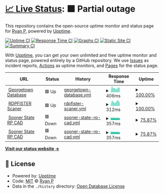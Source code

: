 # [📈 Live Status](https://status.rdpfister.com): <!--live status--> **🟧 Partial outage**

This repository contains the open-source uptime monitor and status page for [Ryan P](https://status.rdpfister.com), powered by [Upptime](https://github.com/upptime/upptime).

[![Uptime CI](https://github.com/mifd670/rdpfisteruptime/workflows/Uptime%20CI/badge.svg)](https://github.com/mifd670/rdpfisteruptime/actions?query=workflow%3A%22Uptime+CI%22)
[![Response Time CI](https://github.com/mifd670/rdpfisteruptime/workflows/Response%20Time%20CI/badge.svg)](https://github.com/mifd670/rdpfisteruptime/actions?query=workflow%3A%22Response+Time+CI%22)
[![Graphs CI](https://github.com/mifd670/rdpfisteruptime/workflows/Graphs%20CI/badge.svg)](https://github.com/mifd670/rdpfisteruptime/actions?query=workflow%3A%22Graphs+CI%22)
[![Static Site CI](https://github.com/mifd670/rdpfisteruptime/workflows/Static%20Site%20CI/badge.svg)](https://github.com/mifd670/rdpfisteruptime/actions?query=workflow%3A%22Static+Site+CI%22)
[![Summary CI](https://github.com/mifd670/rdpfisteruptime/workflows/Summary%20CI/badge.svg)](https://github.com/mifd670/rdpfisteruptime/actions?query=workflow%3A%22Summary+CI%22)

With [Upptime](https://upptime.js.org), you can get your own unlimited and free uptime monitor and status page, powered entirely by a GitHub repository. We use [Issues](https://github.com/mifd670/rdpfisteruptime/issues) as incident reports, [Actions](https://github.com/mifd670/rdpfisteruptime/actions) as uptime monitors, and [Pages](https://status.rdpfister.com) for the status page.

<!--start: status pages-->
<!-- This summary is generated by Upptime (https://github.com/upptime/upptime) -->
<!-- Do not edit this manually, your changes will be overwritten -->
<!-- prettier-ignore -->
| URL | Status | History | Response Time | Uptime |
| --- | ------ | ------- | ------------- | ------ |
| <img alt="" src="https://icons.duckduckgo.com/ip3/database.playgeorge.town.ico" height="13"> [Georgetown Database](https://database.playgeorge.town) | 🟩 Up | [georgetown-database.yml](https://github.com/MIFD670/rdpfisteruptime/commits/HEAD/history/georgetown-database.yml) | <details><summary><img alt="Response time graph" src="./graphs/georgetown-database/response-time-week.png" height="20"> 406ms</summary><br><a href="https://status.rdpfister.com/history/georgetown-database"><img alt="Response time 494" src="https://img.shields.io/endpoint?url=https%3A%2F%2Fraw.githubusercontent.com%2FMIFD670%2Frdpfisteruptime%2FHEAD%2Fapi%2Fgeorgetown-database%2Fresponse-time.json"></a><br><a href="https://status.rdpfister.com/history/georgetown-database"><img alt="24-hour response time 355" src="https://img.shields.io/endpoint?url=https%3A%2F%2Fraw.githubusercontent.com%2FMIFD670%2Frdpfisteruptime%2FHEAD%2Fapi%2Fgeorgetown-database%2Fresponse-time-day.json"></a><br><a href="https://status.rdpfister.com/history/georgetown-database"><img alt="7-day response time 406" src="https://img.shields.io/endpoint?url=https%3A%2F%2Fraw.githubusercontent.com%2FMIFD670%2Frdpfisteruptime%2FHEAD%2Fapi%2Fgeorgetown-database%2Fresponse-time-week.json"></a><br><a href="https://status.rdpfister.com/history/georgetown-database"><img alt="30-day response time 494" src="https://img.shields.io/endpoint?url=https%3A%2F%2Fraw.githubusercontent.com%2FMIFD670%2Frdpfisteruptime%2FHEAD%2Fapi%2Fgeorgetown-database%2Fresponse-time-month.json"></a><br><a href="https://status.rdpfister.com/history/georgetown-database"><img alt="1-year response time 494" src="https://img.shields.io/endpoint?url=https%3A%2F%2Fraw.githubusercontent.com%2FMIFD670%2Frdpfisteruptime%2FHEAD%2Fapi%2Fgeorgetown-database%2Fresponse-time-year.json"></a></details> | <details><summary><a href="https://status.rdpfister.com/history/georgetown-database">100.00%</a></summary><a href="https://status.rdpfister.com/history/georgetown-database"><img alt="All-time uptime 96.08%" src="https://img.shields.io/endpoint?url=https%3A%2F%2Fraw.githubusercontent.com%2FMIFD670%2Frdpfisteruptime%2FHEAD%2Fapi%2Fgeorgetown-database%2Fuptime.json"></a><br><a href="https://status.rdpfister.com/history/georgetown-database"><img alt="24-hour uptime 100.00%" src="https://img.shields.io/endpoint?url=https%3A%2F%2Fraw.githubusercontent.com%2FMIFD670%2Frdpfisteruptime%2FHEAD%2Fapi%2Fgeorgetown-database%2Fuptime-day.json"></a><br><a href="https://status.rdpfister.com/history/georgetown-database"><img alt="7-day uptime 100.00%" src="https://img.shields.io/endpoint?url=https%3A%2F%2Fraw.githubusercontent.com%2FMIFD670%2Frdpfisteruptime%2FHEAD%2Fapi%2Fgeorgetown-database%2Fuptime-week.json"></a><br><a href="https://status.rdpfister.com/history/georgetown-database"><img alt="30-day uptime 96.08%" src="https://img.shields.io/endpoint?url=https%3A%2F%2Fraw.githubusercontent.com%2FMIFD670%2Frdpfisteruptime%2FHEAD%2Fapi%2Fgeorgetown-database%2Fuptime-month.json"></a><br><a href="https://status.rdpfister.com/history/georgetown-database"><img alt="1-year uptime 96.08%" src="https://img.shields.io/endpoint?url=https%3A%2F%2Fraw.githubusercontent.com%2FMIFD670%2Frdpfisteruptime%2FHEAD%2Fapi%2Fgeorgetown-database%2Fuptime-year.json"></a></details>
| <img alt="" src="https://icons.duckduckgo.com/ip3/feed.rdpfister.com.ico" height="13"> [RDPFISTER Scaner](https://feed.rdpfister.com) | 🟩 Up | [rdpfister-scaner.yml](https://github.com/MIFD670/rdpfisteruptime/commits/HEAD/history/rdpfister-scaner.yml) | <details><summary><img alt="Response time graph" src="./graphs/rdpfister-scaner/response-time-week.png" height="20"> 312ms</summary><br><a href="https://status.rdpfister.com/history/rdpfister-scaner"><img alt="Response time 294" src="https://img.shields.io/endpoint?url=https%3A%2F%2Fraw.githubusercontent.com%2FMIFD670%2Frdpfisteruptime%2FHEAD%2Fapi%2Frdpfister-scaner%2Fresponse-time.json"></a><br><a href="https://status.rdpfister.com/history/rdpfister-scaner"><img alt="24-hour response time 247" src="https://img.shields.io/endpoint?url=https%3A%2F%2Fraw.githubusercontent.com%2FMIFD670%2Frdpfisteruptime%2FHEAD%2Fapi%2Frdpfister-scaner%2Fresponse-time-day.json"></a><br><a href="https://status.rdpfister.com/history/rdpfister-scaner"><img alt="7-day response time 312" src="https://img.shields.io/endpoint?url=https%3A%2F%2Fraw.githubusercontent.com%2FMIFD670%2Frdpfisteruptime%2FHEAD%2Fapi%2Frdpfister-scaner%2Fresponse-time-week.json"></a><br><a href="https://status.rdpfister.com/history/rdpfister-scaner"><img alt="30-day response time 294" src="https://img.shields.io/endpoint?url=https%3A%2F%2Fraw.githubusercontent.com%2FMIFD670%2Frdpfisteruptime%2FHEAD%2Fapi%2Frdpfister-scaner%2Fresponse-time-month.json"></a><br><a href="https://status.rdpfister.com/history/rdpfister-scaner"><img alt="1-year response time 294" src="https://img.shields.io/endpoint?url=https%3A%2F%2Fraw.githubusercontent.com%2FMIFD670%2Frdpfisteruptime%2FHEAD%2Fapi%2Frdpfister-scaner%2Fresponse-time-year.json"></a></details> | <details><summary><a href="https://status.rdpfister.com/history/rdpfister-scaner">100.00%</a></summary><a href="https://status.rdpfister.com/history/rdpfister-scaner"><img alt="All-time uptime 100.00%" src="https://img.shields.io/endpoint?url=https%3A%2F%2Fraw.githubusercontent.com%2FMIFD670%2Frdpfisteruptime%2FHEAD%2Fapi%2Frdpfister-scaner%2Fuptime.json"></a><br><a href="https://status.rdpfister.com/history/rdpfister-scaner"><img alt="24-hour uptime 100.00%" src="https://img.shields.io/endpoint?url=https%3A%2F%2Fraw.githubusercontent.com%2FMIFD670%2Frdpfisteruptime%2FHEAD%2Fapi%2Frdpfister-scaner%2Fuptime-day.json"></a><br><a href="https://status.rdpfister.com/history/rdpfister-scaner"><img alt="7-day uptime 100.00%" src="https://img.shields.io/endpoint?url=https%3A%2F%2Fraw.githubusercontent.com%2FMIFD670%2Frdpfisteruptime%2FHEAD%2Fapi%2Frdpfister-scaner%2Fuptime-week.json"></a><br><a href="https://status.rdpfister.com/history/rdpfister-scaner"><img alt="30-day uptime 100.00%" src="https://img.shields.io/endpoint?url=https%3A%2F%2Fraw.githubusercontent.com%2FMIFD670%2Frdpfisteruptime%2FHEAD%2Fapi%2Frdpfister-scaner%2Fuptime-month.json"></a><br><a href="https://status.rdpfister.com/history/rdpfister-scaner"><img alt="1-year uptime 100.00%" src="https://img.shields.io/endpoint?url=https%3A%2F%2Fraw.githubusercontent.com%2FMIFD670%2Frdpfisteruptime%2FHEAD%2Fapi%2Frdpfister-scaner%2Fuptime-year.json"></a></details>
| <img alt="" src="https://icons.duckduckgo.com/ip3/cad.soonerstaterp.com.ico" height="13"> [Sooner State RP CAD](https://cad.soonerstaterp.com) | 🟥 Down | [sooner-state-rp-cad.yml](https://github.com/MIFD670/rdpfisteruptime/commits/HEAD/history/sooner-state-rp-cad.yml) | <details><summary><img alt="Response time graph" src="./graphs/sooner-state-rp-cad/response-time-week.png" height="20"> 357ms</summary><br><a href="https://status.rdpfister.com/history/sooner-state-rp-cad"><img alt="Response time 383" src="https://img.shields.io/endpoint?url=https%3A%2F%2Fraw.githubusercontent.com%2FMIFD670%2Frdpfisteruptime%2FHEAD%2Fapi%2Fsooner-state-rp-cad%2Fresponse-time.json"></a><br><a href="https://status.rdpfister.com/history/sooner-state-rp-cad"><img alt="24-hour response time 352" src="https://img.shields.io/endpoint?url=https%3A%2F%2Fraw.githubusercontent.com%2FMIFD670%2Frdpfisteruptime%2FHEAD%2Fapi%2Fsooner-state-rp-cad%2Fresponse-time-day.json"></a><br><a href="https://status.rdpfister.com/history/sooner-state-rp-cad"><img alt="7-day response time 357" src="https://img.shields.io/endpoint?url=https%3A%2F%2Fraw.githubusercontent.com%2FMIFD670%2Frdpfisteruptime%2FHEAD%2Fapi%2Fsooner-state-rp-cad%2Fresponse-time-week.json"></a><br><a href="https://status.rdpfister.com/history/sooner-state-rp-cad"><img alt="30-day response time 383" src="https://img.shields.io/endpoint?url=https%3A%2F%2Fraw.githubusercontent.com%2FMIFD670%2Frdpfisteruptime%2FHEAD%2Fapi%2Fsooner-state-rp-cad%2Fresponse-time-month.json"></a><br><a href="https://status.rdpfister.com/history/sooner-state-rp-cad"><img alt="1-year response time 383" src="https://img.shields.io/endpoint?url=https%3A%2F%2Fraw.githubusercontent.com%2FMIFD670%2Frdpfisteruptime%2FHEAD%2Fapi%2Fsooner-state-rp-cad%2Fresponse-time-year.json"></a></details> | <details><summary><a href="https://status.rdpfister.com/history/sooner-state-rp-cad">75.87%</a></summary><a href="https://status.rdpfister.com/history/sooner-state-rp-cad"><img alt="All-time uptime 92.50%" src="https://img.shields.io/endpoint?url=https%3A%2F%2Fraw.githubusercontent.com%2FMIFD670%2Frdpfisteruptime%2FHEAD%2Fapi%2Fsooner-state-rp-cad%2Fuptime.json"></a><br><a href="https://status.rdpfister.com/history/sooner-state-rp-cad"><img alt="24-hour uptime 75.94%" src="https://img.shields.io/endpoint?url=https%3A%2F%2Fraw.githubusercontent.com%2FMIFD670%2Frdpfisteruptime%2FHEAD%2Fapi%2Fsooner-state-rp-cad%2Fuptime-day.json"></a><br><a href="https://status.rdpfister.com/history/sooner-state-rp-cad"><img alt="7-day uptime 75.87%" src="https://img.shields.io/endpoint?url=https%3A%2F%2Fraw.githubusercontent.com%2FMIFD670%2Frdpfisteruptime%2FHEAD%2Fapi%2Fsooner-state-rp-cad%2Fuptime-week.json"></a><br><a href="https://status.rdpfister.com/history/sooner-state-rp-cad"><img alt="30-day uptime 92.50%" src="https://img.shields.io/endpoint?url=https%3A%2F%2Fraw.githubusercontent.com%2FMIFD670%2Frdpfisteruptime%2FHEAD%2Fapi%2Fsooner-state-rp-cad%2Fuptime-month.json"></a><br><a href="https://status.rdpfister.com/history/sooner-state-rp-cad"><img alt="1-year uptime 92.50%" src="https://img.shields.io/endpoint?url=https%3A%2F%2Fraw.githubusercontent.com%2FMIFD670%2Frdpfisteruptime%2FHEAD%2Fapi%2Fsooner-state-rp-cad%2Fuptime-year.json"></a></details>
| <img alt="" src="https://icons.duckduckgo.com/ip3/database.playgeorge.town.ico" height="13"> [Sooner State RP CAD](https://database.playgeorge.town) | 🟥 Down | [sooner-state-rp-cad.yml](https://github.com/MIFD670/rdpfisteruptime/commits/HEAD/history/sooner-state-rp-cad.yml) | <details><summary><img alt="Response time graph" src="./graphs/sooner-state-rp-cad/response-time-week.png" height="20"> 357ms</summary><br><a href="https://status.rdpfister.com/history/sooner-state-rp-cad"><img alt="Response time 383" src="https://img.shields.io/endpoint?url=https%3A%2F%2Fraw.githubusercontent.com%2FMIFD670%2Frdpfisteruptime%2FHEAD%2Fapi%2Fsooner-state-rp-cad%2Fresponse-time.json"></a><br><a href="https://status.rdpfister.com/history/sooner-state-rp-cad"><img alt="24-hour response time 352" src="https://img.shields.io/endpoint?url=https%3A%2F%2Fraw.githubusercontent.com%2FMIFD670%2Frdpfisteruptime%2FHEAD%2Fapi%2Fsooner-state-rp-cad%2Fresponse-time-day.json"></a><br><a href="https://status.rdpfister.com/history/sooner-state-rp-cad"><img alt="7-day response time 357" src="https://img.shields.io/endpoint?url=https%3A%2F%2Fraw.githubusercontent.com%2FMIFD670%2Frdpfisteruptime%2FHEAD%2Fapi%2Fsooner-state-rp-cad%2Fresponse-time-week.json"></a><br><a href="https://status.rdpfister.com/history/sooner-state-rp-cad"><img alt="30-day response time 383" src="https://img.shields.io/endpoint?url=https%3A%2F%2Fraw.githubusercontent.com%2FMIFD670%2Frdpfisteruptime%2FHEAD%2Fapi%2Fsooner-state-rp-cad%2Fresponse-time-month.json"></a><br><a href="https://status.rdpfister.com/history/sooner-state-rp-cad"><img alt="1-year response time 383" src="https://img.shields.io/endpoint?url=https%3A%2F%2Fraw.githubusercontent.com%2FMIFD670%2Frdpfisteruptime%2FHEAD%2Fapi%2Fsooner-state-rp-cad%2Fresponse-time-year.json"></a></details> | <details><summary><a href="https://status.rdpfister.com/history/sooner-state-rp-cad">75.87%</a></summary><a href="https://status.rdpfister.com/history/sooner-state-rp-cad"><img alt="All-time uptime 92.50%" src="https://img.shields.io/endpoint?url=https%3A%2F%2Fraw.githubusercontent.com%2FMIFD670%2Frdpfisteruptime%2FHEAD%2Fapi%2Fsooner-state-rp-cad%2Fuptime.json"></a><br><a href="https://status.rdpfister.com/history/sooner-state-rp-cad"><img alt="24-hour uptime 75.94%" src="https://img.shields.io/endpoint?url=https%3A%2F%2Fraw.githubusercontent.com%2FMIFD670%2Frdpfisteruptime%2FHEAD%2Fapi%2Fsooner-state-rp-cad%2Fuptime-day.json"></a><br><a href="https://status.rdpfister.com/history/sooner-state-rp-cad"><img alt="7-day uptime 75.87%" src="https://img.shields.io/endpoint?url=https%3A%2F%2Fraw.githubusercontent.com%2FMIFD670%2Frdpfisteruptime%2FHEAD%2Fapi%2Fsooner-state-rp-cad%2Fuptime-week.json"></a><br><a href="https://status.rdpfister.com/history/sooner-state-rp-cad"><img alt="30-day uptime 92.50%" src="https://img.shields.io/endpoint?url=https%3A%2F%2Fraw.githubusercontent.com%2FMIFD670%2Frdpfisteruptime%2FHEAD%2Fapi%2Fsooner-state-rp-cad%2Fuptime-month.json"></a><br><a href="https://status.rdpfister.com/history/sooner-state-rp-cad"><img alt="1-year uptime 92.50%" src="https://img.shields.io/endpoint?url=https%3A%2F%2Fraw.githubusercontent.com%2FMIFD670%2Frdpfisteruptime%2FHEAD%2Fapi%2Fsooner-state-rp-cad%2Fuptime-year.json"></a></details>

<!--end: status pages-->

[**Visit our status website →**](https://status.rdpfister.com)

## 📄 License

- Powered by: [Upptime](https://github.com/upptime/upptime)
- Code: [MIT](./LICENSE) © [Ryan P](https://status.rdpfister.com)
- Data in the `./history` directory: [Open Database License](https://opendatacommons.org/licenses/odbl/1-0/)
